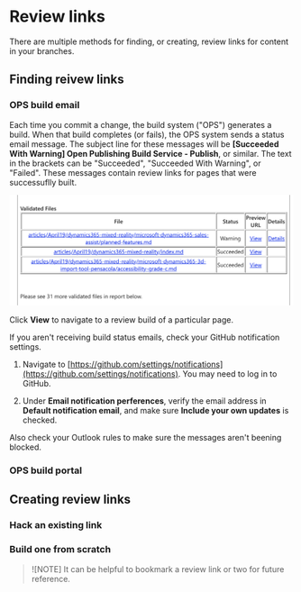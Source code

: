# Review links

There are multiple methods for finding, or creating, review links for content in your branches.

## Finding reivew links

### OPS build email

Each time you commit a change, the build system ("OPS") generates a build. When that build completes (or fails), the OPS system sends a status email message. The subject line for these messages will be **[Succeeded With Warning] Open Publishing Build Service - Publish**, or similar. The text in the brackets can be "Succeeded", "Succeeded With Warning", or "Failed". These messages contain review links for pages that were successuflly built.

![Review links in build status email](media/review-email.png)

Click **View** to navigate to a review build of a particular page.

If you aren't receiving build status emails, check your GitHub notification settings.

  1. Navigate to [https://github.com/settings/notifications](https://github.com/settings/notifications). You may need to log in to GitHub.

  2. Under **Email notification perferences**, verify the email address in **Default notification email**, and make sure **Include your own updates** is checked.

Also check your Outlook rules to make sure the messages aren't beening blocked.

### OPS build portal

## Creating review links

### Hack an existing link

### Build one from scratch

> ![NOTE] It can be helpful to bookmark a review link or two for future reference.